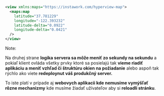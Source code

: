 ```xml
<view xmlns:maps="https://instawork.com/hyperview-map">
  <maps:map
    latitude="37.781229"
    longitude="-122.393232"
    latitude-delta="0.0922"
    longitude-delta="0.0421"
  />
</view>
```

Note:

Na druhej strane **logika servera sa môže meniť zo sekundy na sekundu** a pokiaľ klient ovláda všetky prvky ktoré sa posielajú tak **vieme riadiť aplikáciu a meniť vzhľad či štruktúru okien na požiadanie** alebo aspoň tak rýchlo ako viete **redeploynut váš produkčný server.**

To iste platí v prípade aj **webovych aplikacii kde nemusíme vymýšľať rôzne mechanizmy** kde musíme žiadať užívateľov aby si **reloadli stránku**.

